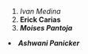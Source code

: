 <ol>
<li><em>Ivan Medina</em></li>

<li><strong>Erick Carias</strong></li>


<li><strong><em>Moises Pantoja </em></strong></li>
</ol>

<li><strong><em>Ashwani Panicker </em></strong></li></ol>
